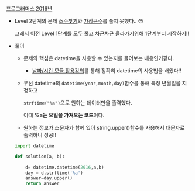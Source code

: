 [프로그래머스 2016년](https://programmers.co.kr/learn/courses/30/lessons/12901?language=python3)

- Level 2단계의 문제  [소수찾기](https://programmers.co.kr/learn/courses/30/lessons/42839)와 [가장큰수](https://programmers.co.kr/learn/courses/30/lessons/42746)를 풀지 못했다.. :sweat:

  그래서 이전 Level 1단계를 모두 풀고 차근차근 올라가기위해 1단계부터 시작하기!!

- 풀이

  - 문제의 핵심은 datetime을 사용할 수 있는지를 물어보는 내용인거같다.

    - [날짜/시간 모듈 활용강의](https://dojang.io/mod/page/view.php?id=2463)를 통해 정확히 datetime의 사용법을 배웠다!!

  - 우선 datetime의 `datetime(year,month,day)`함수를 통해 특정 년월일을 지정하고

    `strftime("%a")`으로 원하는 데이터만을 출력했다. 

    이때 **%a는 요일을 가져오는 코드**이다.

  - 원하는 정보가 소문자가 함께 있어 string.upper()함수를 사용해서 대문자로 출력하니 성공!!

  ```python
  import datetime
  
  def solution(a, b):
      
      d= datetime.datetime(2016,a,b)
      day = d.strftime('%a')
      answer=day.upper()
      return answer
  ```

  

  


